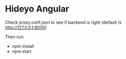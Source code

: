 # Hideyo Angular

Check proxy.conf.json to see if backend is right (default is http://127.0.0.1:8000)

Then run:
- npm install
- npm start